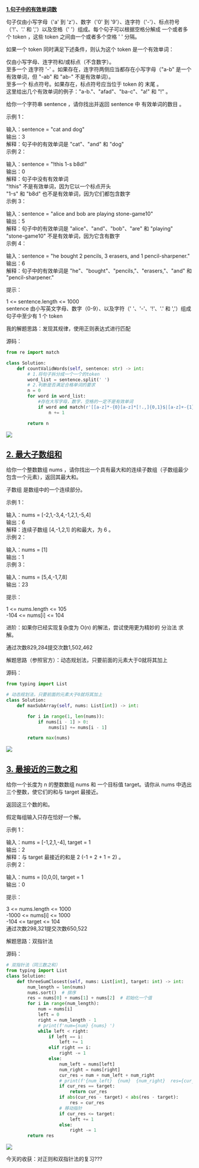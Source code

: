 
<BlogInfo id="1347" title="leetcode刷题日常" author="白日梦想猿" pv=0 read_times=0 pre_cost_time="143" category="leetcode100题" tag_list="['最大之数组合', '              三数之和', '              有效单词数']" create_time="2022.01.27 16:30:50.307141" update_time="2022.07.11 10:35:03" />

**[1.句子中的有效单词数](https://leetcode-cn.com/problems/number-of-valid-words-in-a-sentence/)**  
  
句子仅由小写字母（'a' 到 'z'）、数字（'0' 到 '9'）、连字符（'-'）、标点符号（'!'、'.' 和 ','）以及空格（'
'）组成。每个句子可以根据空格分解成 一个或者多个 token ，这些 token 之间由一个或者多个空格 ' ' 分隔。  
  
如果一个 token 同时满足下述条件，则认为这个 token 是一个有效单词：  
  
仅由小写字母、连字符和/或标点（不含数字）。  
至多一个 连字符 '-' 。如果存在，连字符两侧应当都存在小写字母（"a-b" 是一个有效单词，但 "-ab" 和 "ab-" 不是有效单词）。  
至多一个 标点符号。如果存在，标点符号应当位于 token 的 末尾 。  
这里给出几个有效单词的例子："a-b."、"afad"、"ba-c"、"a!" 和 "!" 。  
  
给你一个字符串 sentence ，请你找出并返回 sentence 中 有效单词的数目 。  
  
  
示例 1：  
  
输入：sentence = "cat and  dog"  
输出：3  
解释：句子中的有效单词是 "cat"、"and" 和 "dog"  
示例 2：  
  
输入：sentence = "!this  1-s b8d!"  
输出：0  
解释：句子中没有有效单词  
"!this" 不是有效单词，因为它以一个标点开头  
"1-s" 和 "b8d" 也不是有效单词，因为它们都包含数字  
示例 3：  
  
输入：sentence = "alice and  bob are playing stone-game10"  
输出：5  
解释：句子中的有效单词是 "alice"、"and"、"bob"、"are" 和 "playing"  
"stone-game10" 不是有效单词，因为它含有数字  
示例 4：  
  
输入：sentence = "he bought 2 pencils, 3 erasers, and 1  pencil-sharpener."  
输出：6  
解释：句子中的有效单词是 "he"、"bought"、"pencils,"、"erasers,"、"and" 和 "pencil-sharpener."  
  
  
提示：  
  
1 <= sentence.length <= 1000  
sentence 由小写英文字母、数字（0-9）、以及字符（' '、'-'、'!'、'.' 和 ','）组成  
句子中至少有 1 个 token  


我的解题思路：发现其规律，使用正则表达式进行匹配

源码：
```python
from re import match

class Solution:
    def countValidWords(self, sentence: str) -> int:
        # 1.将句子拆分成一个一个的token
        word_list = sentence.split(' ')
        # 2.判断是否满足合格单词的要求
        n = 0
        for word in word_list:
            #存在大写字母，数字，空格的一定不是有效单词
            if word and match(r'[[a-z]*-{0}[a-z]*[!.,]{0,1}$|[a-z]+-{1}[a-z]+[!.,]{0,1}$|[!.,]{0,1}]',word): #去掉空格
                n += 1

        return n
```


![](http://www.lll.plus/media/image/2022/01/27/image-20220127162127-1.png)



## **[2\. 最大子数组和](https://leetcode-cn.com/problems/maximum-subarray/)**

给你一个整数数组 nums ，请你找出一个具有最大和的连续子数组（子数组最少包含一个元素），返回其最大和。

子数组 是数组中的一个连续部分。



示例 1：

输入：nums = [-2,1,-3,4,-1,2,1,-5,4]  
输出：6  
解释：连续子数组 [4,-1,2,1] 的和最大，为 6 。  
示例 2：

输入：nums = [1]  
输出：1  
示例 3：

输入：nums = [5,4,-1,7,8]  
输出：23  


提示：

1 <= nums.length <= 105  
-104 <= nums[i] <= 104  


进阶：如果你已经实现复杂度为 O(n) 的解法，尝试使用更为精妙的 分治法 求解。

通过次数829,284提交次数1,502,462

解题思路（参照官方）：动态规划法，只要前面的元素大于0就将其加上

源码：
```python
from typing import List

# 动态规划法，只要前面的元素大于0就将其加上
class Solution:
    def maxSubArray(self, nums: List[int]) -> int:

        for i in range(1, len(nums)):
            if nums[i - 1] > 0:
                nums[i] += nums[i - 1]

        return max(nums)
```


![](http://www.lll.plus/media/image/2022/01/27/image-20220127162448-2.png)

## **[3\. 最接近的三数之和](https://leetcode-cn.com/problems/3sum-closest/)**

给你一个长度为 n 的整数数组 nums 和 一个目标值 target。请你从 nums 中选出三个整数，使它们的和与 target 最接近。

返回这三个数的和。

假定每组输入只存在恰好一个解。



示例 1：

输入：nums = [-1,2,1,-4], target = 1  
输出：2  
解释：与 target 最接近的和是 2 (-1 + 2 + 1 = 2) 。  
示例 2：

输入：nums = [0,0,0], target = 1  
输出：0  


提示：

3 <= nums.length <= 1000  
-1000 <= nums[i] <= 1000  
-104 <= target <= 104  
通过次数298,321提交次数650,522

解题思路：双指针法

源码：
```python
# 双指针法（同三数之和）
from typing import List
class Solution:
    def threeSumClosest(self, nums: List[int], target: int) -> int:
        num_length = len(nums)
        nums.sort()  # 排序
        res = nums[0] + nums[1] + nums[2]  # 初始化一个值
        for i in range(num_length):
            num = nums[i]
            left = 0
            right = num_length - 1
            # print(f'num={num} {nums} ')
            while left < right:
                if left == i:
                    left += 1
                elif right == i:
                    right -= 1
                else:
                    num_left = nums[left]
                    num_right = nums[right]
                    cur_res = num + num_left + num_right
                    # print(f'{num_left}  {num}  {num_right}  res={cur_res}')
                    if cur_res == target:
                        return cur_res
                    if abs(cur_res - target) < abs(res - target):
                        res = cur_res
                    # 移动指针
                    if cur_res <= target:
                        left += 1
                    else:
                        right -= 1
        return res
```


![](http://www.lll.plus/media/image/2022/01/27/image-20220127162754-3.png)


今天的收获：对正则和双指针法的复习???








